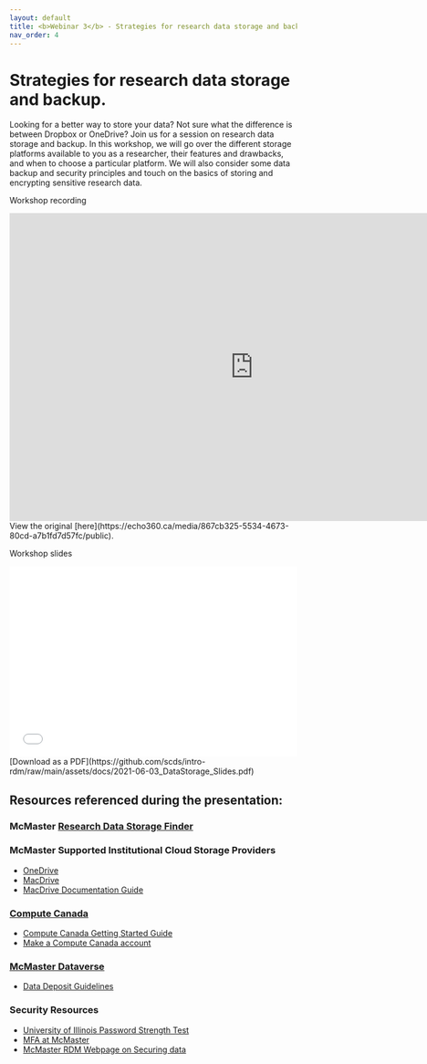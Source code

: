 ```yaml
---
layout: default
title: <b>Webinar 3</b> - Strategies for research data storage and backup.
nav_order: 4
---
```


# Strategies for research data storage and backup.

Looking for a better way to store your data? Not sure what the difference is between Dropbox or OneDrive? Join us for a session on research data storage and backup. In this workshop, we will go over the different storage platforms available to you as a researcher, their features and drawbacks, and when to choose a particular platform. We will also consider some data backup and security principles and touch on the basics of storing and encrypting sensitive research data.

Workshop recording
<iframe height="540" width="853" allowfullscreen frameborder=0 src="
https://echo360.ca/media/867cb325-5534-4673-80cd-a7b1fd7d57fc/public"></iframe>
View the original [here](https://echo360.ca/media/867cb325-5534-4673-80cd-a7b1fd7d57fc/public).

Workshop slides
<div style="position:relative;padding-top:66.25%;">
<iframe src="//docs.google.com/viewer?url=https://github.com/scds/intro-rdm/raw/main/assets/docs/2021-06-03_DataStorage_Slides.pdf?dl=0&hl=en_US&embedded=true" class="gde-frame" style="position:absolute;top:0;left:0;width:100%;height:100%;border:none;" scrolling="no"></iframe>
</div>
[Download as a PDF](https://github.com/scds/intro-rdm/raw/main/assets/docs/2021-06-03_DataStorage_Slides.pdf)

## Resources referenced during the presentation:

### McMaster [Research Data Storage Finder](https://u.mcmaster.ca/storagefinder)

### McMaster Supported Institutional Cloud Storage Providers
* [OneDrive](https://office365.mcmaster.ca/office-365-3/applications/ms-onedrive/)
* [MacDrive](macdrive.mcmaster.ca/)
* [MacDrive Documentation Guide](https://goo.gl/AvRGwx)

### [Compute Canada](https://www.computecanada.ca/)
* [Compute Canada Getting Started Guide](https://docs.computecanada.ca/wiki/Getting_started)
* [Make a Compute Canada account](https://www.computecanada.ca/research-portal/account-management/apply-for-an-account/)

### [McMaster Dataverse](https://dataverse.scholarsportal.info/dataverse/mcmaster)
* [Data Deposit Guidelines](https://library.mcmaster.ca/sites/default/files/2021_05_mcmaster_dataverse_data_deposit_guidelines.pdf)

### Security Resources
* [University of Illinois Password Strength Test](https://www.uic.edu/apps/strong-password/)
* [MFA at McMaster](https://office365.mcmaster.ca/mfa/)
* [McMaster RDM Webpage on Securing data](https://library.mcmaster.ca/services/rdm#tab-secure-your-data)
